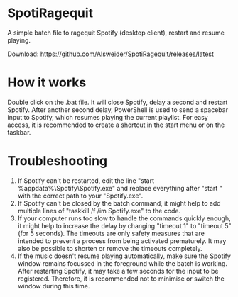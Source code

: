 # SpotiRagequit
A simple batch file to ragequit Spotify (desktop client), restart and resume playing. 

Download: https://github.com/Alsweider/SpotiRagequit/releases/latest

# How it works
Double click on the .bat file. It will close Spotify, delay a second and restart Spotify.
After another second delay, PowerShell is used to send a spacebar input to Spotify, which resumes playing the current playlist. For easy access, it is recommended to create a shortcut in the start menu or on the taskbar.

# Troubleshooting

1. If Spotify can't be restarted, edit the line "start %appdata%\Spotify\Spotify.exe" and replace everything after "start " with the correct path to your "Spotify.exe".
2. If Spotify can't be closed by the batch command, it might help to add multiple lines of "taskkill /f /im Spotify.exe" to the code.
3. If your computer runs too slow to handle the commands quickly enough, it might help to increase the delay by changing "timeout 1" to "timeout 5" (for 5 seconds). The timeouts are only safety measures that are intended to prevent a process from being activated prematurely. It may also be possible to shorten or remove the timeouts completely.
4. If the music doesn't resume playing automatically, make sure the Spotify window remains focussed in the foreground while the batch is working. After restarting Spotify, it may take a few seconds for the input to be registered. Therefore, it is recommended not to minimise or switch the window during this time.
